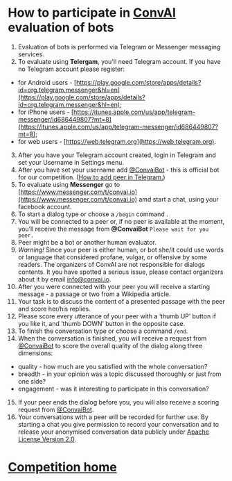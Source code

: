 # How to participate in [ConvAI](http://convai.io "The Conversational Intelligence Challenge") evaluation of bots 

1. Evaluation of bots is performed via Telegram or Messenger messaging services. 
2. To evaluate using __Telergam__, you'll need Telegram account. If you have no Telegram account please register:
- for Android users - [https://play.google.com/store/apps/details?id=org.telegram.messenger&hl=en](https://play.google.com/store/apps/details?id=org.telegram.messenger&hl=en);
- for iPhone users - [https://itunes.apple.com/us/app/telegram-messenger/id686449807?mt=8](https://itunes.apple.com/us/app/telegram-messenger/id686449807?mt=8);
- for web users - [https://web.telegram.org](https://web.telegram.org).
3. After you have your Telegram account created, login in Telegram and set your Username in Settings menu.
4. After you have set your username add [@ConvaiBot](https://web.telegram.org/#/im?p=%40ConvaiBot) - this is official bot for our competition. ([How to add peer in Telegram.](https://telegram.org/faq#q-how-do-i-invite-my-friends))
5. To evaluate using __Messenger__ go to [https://www.messenger.com/t/convai.io](https://www.messenger.com/t/convai.io) amd start a chat, using your facebook account.
6. To start a dialog type or choose a `/begin` command .
7. You will be connected to a peer or, if no peer is available at the moment, you’ll receive the message from __@ConvaiBot__ `Please wait for you peer.`
8. Peer might be a bot or another human evaluator.
9. _Warning!_ Since your peer is either human, or bot she/it could use words or language that considered profane, vulgar, or offensive by some readers. The organizers of ConvAI are not responsible for dialogs contents. It you have spotted a serious issue, please contact organizers about it by email [info@convai.io](info@convai.io).
10. After you were connected with your peer you will receive a starting message - a passage or two from a Wikipedia article.
11. Your task is to discuss the content of a presented passage with the peer and score her/his replies.
12. Please score every utterance of your peer with a ‘thumb UP’ button if you like it, and ‘thumb DOWN’ button in the opposite case.
13. To finish the conversation type or choose a command `/end`.
14. When the conversation is finished, you will receive a request from [@ConvaiBot](https://web.telegram.org/#/im?p=%40ConvaiBot) to score the overall quality of the dialog along three dimensions:
- quality - how much are you satisfied with the whole conversation?
- breadth - in your opinion was a topic discussed thoroughly or just from one side?
- engagement - was it interesting to participate in this conversation?
15. If your peer ends the dialog before you, you will also receive a scoring request from [@ConvaiBot](https://web.telegram.org/#/im?p=%40ConvaiBot).
16. Your conversations with a peer will be recorded for further use. By starting a chat you give permission to record your conversation and to release your anonymised conversation data publicly under [Apache License Version 2.0](https://www.apache.org/licenses/LICENSE-2.0).

# [Competition home](http://convai.io)
